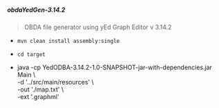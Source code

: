 <h5>obdaYedGen-3.14.2</h5>

 > OBDA file generator using yEd Graph Editor v 3.14.2

 - ` mvn clean install assembly:single `
 - ` cd target `

 - java -cp YedODBA-3.14.2-1.0-SNAPSHOT-jar-with-dependencies.jar Main  \  
   -d '../src/main/resources'                                           \  
   -out './map.txt'                                                     \  
   -ext '.graphml'
